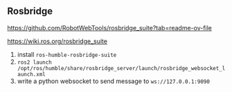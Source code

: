 ## Rosbridge
https://github.com/RobotWebTools/rosbridge_suite?tab=readme-ov-file

https://wiki.ros.org/rosbridge_suite

1. install ```ros-humble-rosbridge-suite```
2. ```ros2 launch /opt/ros/humble/share/rosbridge_server/launch/rosbridge_websocket_launch.xml```
3. write a python websocket to send message to ```ws://127.0.0.1:9090```